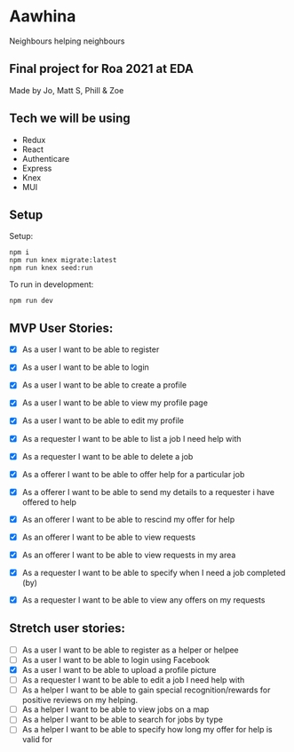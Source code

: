 # Aawhina
 Neighbours helping neighbours
 
## Final project for Roa 2021 at EDA

Made by Jo, Matt S, Phill & Zoe

## Tech we will be using

* Redux
* React
* Authenticare
* Express
* Knex
* MUI


## Setup

Setup:
```
npm i
npm run knex migrate:latest
npm run knex seed:run
``` 

To run in development:
```
npm run dev
```

## MVP User Stories:

- [X] As a user I want to be able to register 
- [X] As a user I want to be able to login
- [X] As a user I want to be able to create a profile
- [X] As a user I want to be able to view my profile page
- [x] As a user I want to be able to edit my profile
- [X] As a requester I want to be able to list a job I need help with
- [x] As a requester I want to be able to delete a job
- [X] As a offerer I want to be able to offer help for a particular job
- [x] As a offerer I want to be able to send my details to a requester i have offered to help
- [x] As an offerer I want to be able to rescind my offer for help
- [X] As an offerer I want to be able to view requests
- [x] As an offerer I want to be able to view requests in my area
- [x] As a requester I want to be able to specify when I need a job completed (by)
- [x] As a requester I want to be able to view any offers on my requests


## Stretch user stories:

- [ ] As a user I want to be able to register as a helper or helpee
- [ ] As a user I want to be able to login using Facebook
- [x] As a user I want to be able to upload a profile picture
- [ ] As a requester I want to be able to edit a job I need help with
- [ ] As a helper I want to be able to gain special recognition/rewards for positive reviews on my helping.
- [ ] As a helper I want to be able to view jobs on a map
- [ ] As a helper I want to be able to search for jobs by type
- [ ] As a helper I want to be able to specify how long my offer for help is valid for
